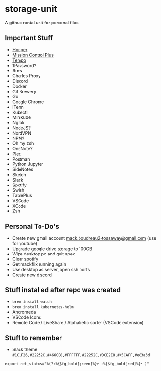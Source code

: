 # storage-unit
A github rental unit for personal files

## Important Stuff
- [Hopper](https://www.hopperapp.com)
- [Mission Control Plus](https://fadel.io/MissionControlPlus)
- [Tempo](https://www.yourtempo.co/)
- 1Password?
- Brew 
- Charles Proxy
- Discord
- Docker
- Gif Brewery 
- Go
- Google Chrome
- iTerm
- Kubectl
- Minikube
- Ngrok
- NodeJS?
- NordVPN
- NPM?
- Oh my zsh
- OneNote?
- Plex
- Postman
- Python Jupyter 
- SideNotes
- Sketch
- Slack
- Spotify
- Swish
- TablePlus
- VSCode
- XCode
- Zsh


## Personal To-Do's
- Create new gmail account mack.boudreau2-tossaway@gmail.com (use for youtube)
- Upgrade google drive storage to 100GB
- Wipe desktop pc and quit apex
- Clear spotify
- Get mackflix running again
- Use desktop as server, open ssh ports
- Create new discord

## Stuff installed after repo was created
- `brew install watch`
- `brew install kubernetes-helm`
- Andromeda
- VSCode Icons
- Remote Code / LiveShare / Alphabetic sorter (VSCode extension)

## Stuff to remember 
- Slack theme `#1C1F26,#22252C,#466CB8,#FFFFFF,#22252C,#DCE2E8,#45CAFF,#e83a3d`

 `export ret_status="%(?:%{$fg_bold[green]%}➤ :%{$fg_bold[red]%}➤ )"`